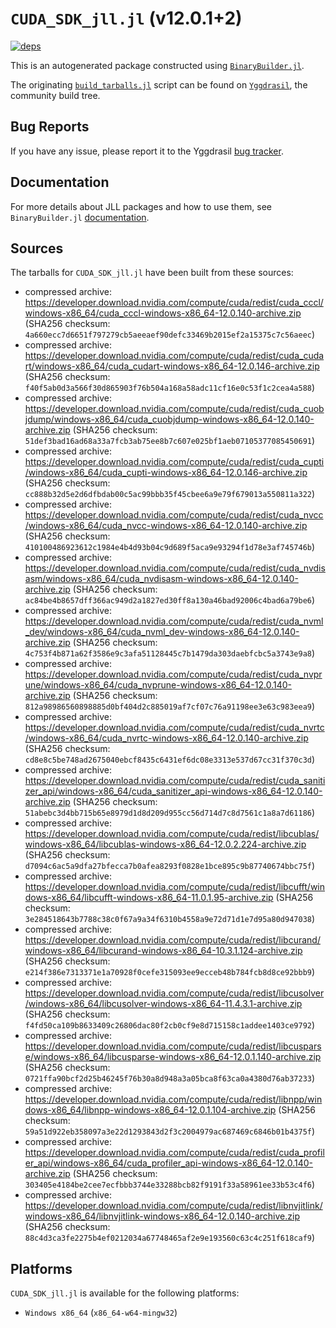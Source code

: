 # `CUDA_SDK_jll.jl` (v12.0.1+2)

[![deps](https://juliahub.com/docs/CUDA_SDK_jll/deps.svg)](https://juliahub.com/ui/Packages/CUDA_SDK_jll/2kWOi?page=2)

This is an autogenerated package constructed using [`BinaryBuilder.jl`](https://github.com/JuliaPackaging/BinaryBuilder.jl).

The originating [`build_tarballs.jl`](https://github.com/JuliaPackaging/Yggdrasil/blob/3de8a79782c70a00e35cf152bf5aa9ee7e20a6bb/C/CUDA/CUDA_SDK@12.0/build_tarballs.jl) script can be found on [`Yggdrasil`](https://github.com/JuliaPackaging/Yggdrasil/), the community build tree.

## Bug Reports

If you have any issue, please report it to the Yggdrasil [bug tracker](https://github.com/JuliaPackaging/Yggdrasil/issues).

## Documentation

For more details about JLL packages and how to use them, see `BinaryBuilder.jl` [documentation](https://docs.binarybuilder.org/stable/jll/).

## Sources

The tarballs for `CUDA_SDK_jll.jl` have been built from these sources:

* compressed archive: https://developer.download.nvidia.com/compute/cuda/redist/cuda_cccl/windows-x86_64/cuda_cccl-windows-x86_64-12.0.140-archive.zip (SHA256 checksum: `4a660ecc7d6651f797279cb5aeeaef90defc33469b2015ef2a15375c7c56aeec`)
* compressed archive: https://developer.download.nvidia.com/compute/cuda/redist/cuda_cudart/windows-x86_64/cuda_cudart-windows-x86_64-12.0.146-archive.zip (SHA256 checksum: `f40f5ab0d3a566f30d865903f76b504a168a58adc11cf16e0c53f1c2cea4a588`)
* compressed archive: https://developer.download.nvidia.com/compute/cuda/redist/cuda_cuobjdump/windows-x86_64/cuda_cuobjdump-windows-x86_64-12.0.140-archive.zip (SHA256 checksum: `51def3bad16ad68a33a7fcb3ab75ee8b7c607e025bf1aeb07105377085450691`)
* compressed archive: https://developer.download.nvidia.com/compute/cuda/redist/cuda_cupti/windows-x86_64/cuda_cupti-windows-x86_64-12.0.146-archive.zip (SHA256 checksum: `cc888b32d5e2d6dfbdab00c5ac99bbb35f45cbee6a9e79f679013a550811a322`)
* compressed archive: https://developer.download.nvidia.com/compute/cuda/redist/cuda_nvcc/windows-x86_64/cuda_nvcc-windows-x86_64-12.0.140-archive.zip (SHA256 checksum: `410100486923612c1984e4b4d93b04c9d689f5aca9e93294f1d78e3af745746b`)
* compressed archive: https://developer.download.nvidia.com/compute/cuda/redist/cuda_nvdisasm/windows-x86_64/cuda_nvdisasm-windows-x86_64-12.0.140-archive.zip (SHA256 checksum: `ac84be4b8657dff366ac949d2a1827ed30ff8a130a46bad92006c4bad6a79be6`)
* compressed archive: https://developer.download.nvidia.com/compute/cuda/redist/cuda_nvml_dev/windows-x86_64/cuda_nvml_dev-windows-x86_64-12.0.140-archive.zip (SHA256 checksum: `4c753f4b871a62f3586e9c3afa51128445c7b1479da303daebfcbc5a3743e9a8`)
* compressed archive: https://developer.download.nvidia.com/compute/cuda/redist/cuda_nvprune/windows-x86_64/cuda_nvprune-windows-x86_64-12.0.140-archive.zip (SHA256 checksum: `812a98986560898885d0bf404d2c885019af7cf07c76a91198ee3e63c983eea9`)
* compressed archive: https://developer.download.nvidia.com/compute/cuda/redist/cuda_nvrtc/windows-x86_64/cuda_nvrtc-windows-x86_64-12.0.140-archive.zip (SHA256 checksum: `cd8e8c5be748ad2675040ebcf8435c6431ef6dc08e3313e537d67cc31f370c3d`)
* compressed archive: https://developer.download.nvidia.com/compute/cuda/redist/cuda_sanitizer_api/windows-x86_64/cuda_sanitizer_api-windows-x86_64-12.0.140-archive.zip (SHA256 checksum: `51abebc3d4bb715b65e8979d1d8d209d955cc56d714d7c8d7561c1a8a7d61186`)
* compressed archive: https://developer.download.nvidia.com/compute/cuda/redist/libcublas/windows-x86_64/libcublas-windows-x86_64-12.0.2.224-archive.zip (SHA256 checksum: `d7094c6ac5a9dfa27bfecca7b0afea8293f0828e1bce895c9b87740674bbc75f`)
* compressed archive: https://developer.download.nvidia.com/compute/cuda/redist/libcufft/windows-x86_64/libcufft-windows-x86_64-11.0.1.95-archive.zip (SHA256 checksum: `3e284518643b7788c38c0f67a9a34f6310b4558a9e72d71d1e7d95a80d947038`)
* compressed archive: https://developer.download.nvidia.com/compute/cuda/redist/libcurand/windows-x86_64/libcurand-windows-x86_64-10.3.1.124-archive.zip (SHA256 checksum: `e214f386e7313371e1a70928f0cefe315093ee9ecceb48b784fcb8d8ce92bbb9`)
* compressed archive: https://developer.download.nvidia.com/compute/cuda/redist/libcusolver/windows-x86_64/libcusolver-windows-x86_64-11.4.3.1-archive.zip (SHA256 checksum: `f4fd50ca109b8633409c26806dac80f2cb0cf9e8d715158c1addee1403ce9792`)
* compressed archive: https://developer.download.nvidia.com/compute/cuda/redist/libcusparse/windows-x86_64/libcusparse-windows-x86_64-12.0.1.140-archive.zip (SHA256 checksum: `0721ffa90bcf2d25b46245f76b30a8d948a3a05bca8f63ca0a4380d76ab37233`)
* compressed archive: https://developer.download.nvidia.com/compute/cuda/redist/libnpp/windows-x86_64/libnpp-windows-x86_64-12.0.1.104-archive.zip (SHA256 checksum: `59a51d922eb358097a3e22d1293843d2f3c2004979ac687469c6846b01b4375f`)
* compressed archive: https://developer.download.nvidia.com/compute/cuda/redist/cuda_profiler_api/windows-x86_64/cuda_profiler_api-windows-x86_64-12.0.140-archive.zip (SHA256 checksum: `303405e4184be2cee7ecfbbb3744e33288bcb82f9191f33a58961ee33b53c4f6`)
* compressed archive: https://developer.download.nvidia.com/compute/cuda/redist/libnvjitlink/windows-x86_64/libnvjitlink-windows-x86_64-12.0.140-archive.zip (SHA256 checksum: `88c4d3ca3fe2275b4ef0212034a67748465af2e9e193560c63c4c251f618caf9`)

## Platforms

`CUDA_SDK_jll.jl` is available for the following platforms:

* `Windows x86_64` (`x86_64-w64-mingw32`)

